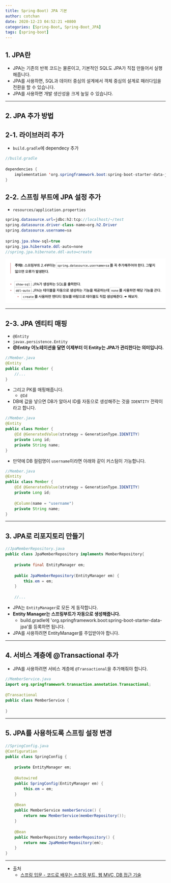 ```yaml
---
title: Spring-Boot) JPA 기본
author: cotchan 
date: 2020-12-23 04:52:21 +0800 
categories: [Spring-Boot, Spring-Boot_JPA]
tags: [spring-boot] 
---
```


## 1. JPA란

+ JPA는 기존의 반복 코드는 물론이고, 기본적인 SQL도 JPA가 직접 만들어서 실행해줍니다.
+ JPA를 사용하면, SQL과 데이터 중심의 설계에서 객체 중심의 설계로 패러다임을 전환을 할 수 있습니다.
+ JPA를 사용하면 개발 생산성을 크게 높일 수 있습니다.


---

## 2. JPA 추가 방법


## 2-1. 라이브러리 추가

+ `build.gradle`에 dependecy 추가

```java
//build.gradle

dependencies {
	implementation 'org.springframework.boot:spring-boot-starter-data-jpa'
}
```

## 2-2. 스프링 부트에 JPA 설정 추가

+ `resources/application.properties`

```java
spring.datasource.url=jdbc:h2:tcp://localhost/~/test 
spring.datasource.driver-class-name=org.h2.Driver 
spring.datasource.username=sa

spring.jpa.show-sql=true	
spring.jpa.hibernate.ddl-auto=none	
//spring.jpa.hibernate.ddl-auto=create  
```

![Desktop View](/assets/img/post/spring-boot/2020-12-23-springboot-jpa-application-setting.png)

---

## 2-3. JPA 엔티티 매핑

+ `@Entity`
+ `javax.persistence.Entity`
+ **@Entity 어노테이션을 달면 이제부터 이 Entity는 JPA가 관리한다는 의미입니다.**

```java
//Member.java
@Entity
public class Member {
    //...
}
```

+ 그리고 PK를 매핑해줍니다.
    + `@Id`
+ DB에 값을 넣으면 DB가 알아서 ID를 자동으로 생성해주는 것을 `IDENTITY` 전략이라고 합니다.

```java
//Member.java
@Entity
public class Member {
    @Id @GeneratedValue(strategy = GenerationType.IDENTITY)
    private Long id;
    private String name;
}
```

+ 만약에 DB 컬럼명이 `username`이라면 아래와 같이 커스텀이 가능합니다.

```java
//Member.java
@Entity
public class Member {
    @Id @GeneratedValue(strategy = GenerationType.IDENTITY)
    private Long id;
    
    @Column(name = "username")
    private String name;
}
```

---

## 3. JPA로 리포지토리 만들기

```java
//JpaMemberRepository.java
public class JpaMemberRepository implements MemberRepository{

    private final EntityManager em;

    public JpaMemberRepository(EntityManager em) {
        this.em = em;
    }

    //...
```

+ JPA는 `EntityManager`로 모든 게 동작합니다. 
+ **Entity Manager는 스프링부트가 자동으로 생성해줍니다.**
    + build.gradle에 'org.springframework.boot:spring-boot-starter-data-jpa'를 등록하면 됩니다. 
+ JPA를 사용하려면 EntityManager를 주입받아야 합니다.

---

## 4. 서비스 계층에 @Transactional 추가

+ JPA를 사용하려면 서비스 계층에 `@Transactional`을 추가해줘야 합니다.

```java
//MemberService.java
import org.springframework.transaction.annotation.Transactional;

@Transactional
public class MemberService {

}
```

---

## 5. JPA를 사용하도록 스프링 설정 변경

```java
//SpringConfig.java
@Configuration
public class SpringConfig {

    private EntityManager em;

    @Autowired
    public SpringConfig(EntityManager em) {
        this.em = em;
    }

    @Bean
    public MemberService memberService() {
        return new MemberService(memberRepository());
    }

    @Bean
    public MemberRepository memberRepository() {
        return new JpaMemberRepository(em);
    }
}
```


---

+ 출처
	+ [스프링 입문 - 코드로 배우는 스프링 부트, 웹 MVC, DB 접근 기술](https://www.inflearn.com/course/%EC%8A%A4%ED%94%84%EB%A7%81-%EC%9E%85%EB%AC%B8-%EC%8A%A4%ED%94%84%EB%A7%81%EB%B6%80%ED%8A%B8/dashboard)
